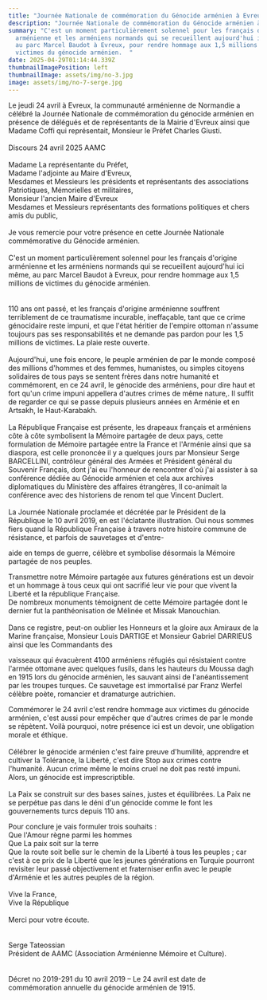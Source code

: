 ```yaml
---
title: "Journée Nationale de commémoration du Génocide arménien à Evreux "
description: "Journée Nationale de commémoration du Génocide arménien à Evreux "
summary: "C'est un moment particulièrement solennel pour les français d'origine
  arménienne et les arméniens normands qui se recueillent aujourd'hui ici même,
  au parc Marcel Baudot à Evreux, pour rendre hommage aux 1,5 millions de
  victimes du génocide arménien.  "
date: 2025-04-29T01:14:44.339Z
thumbnailImagePosition: left
thumbnailImage: assets/img/no-3.jpg
image: assets/img/no-7-serge.jpg
---
```

Le jeudi 24 avril à Evreux, la communauté arménienne de Normandie a célébré la Journée Nationale de commémoration du génocide arménien en présence de délégués et de représentants de la Mairie d'Evreux ainsi que Madame Coffi qui représentait, Monsieur le Préfet Charles Giusti.\
\
Discours 24 avril 2025 AAMC\
\
Madame La représentante du Préfet,\
Madame l'adjointe au Maire d'Evreux,\
Mesdames et Messieurs les présidents et représentants des associations Patriotiques, Mémorielles et militaires,\
Monsieur l'ancien Maire d'Evreux\
Mesdames et Messieurs représentants des formations politiques et chers amis du public,\
\
Je vous remercie pour votre présence en cette Journée Nationale commémorative du Génocide arménien.\
\
C'est un moment particulièrement solennel pour les français d'origine arménienne et les arméniens normands qui se recueillent aujourd'hui ici même, au parc Marcel Baudot à Evreux, pour rendre hommage aux 1,5 millions de victimes du génocide arménien.\
\
\
110 ans ont passé, et les français d'origine arménienne souffrent terriblement de ce traumatisme incurable, ineffaçable, tant que ce crime génocidaire reste impuni, et que l'état héritier de l'empire ottoman n'assume toujours pas ses responsabilités et ne demande pas pardon pour les 1,5 millions de victimes. La plaie reste ouverte.\
\
Aujourd'hui, une fois encore, le peuple arménien de par le monde composé des millions d'hommes et des femmes, humanistes, ou simples citoyens solidaires de tous pays se sentent frères dans notre humanité et commémorent, en ce 24 avril, le génocide des arméniens, pour dire haut et fort qu'un crime impuni appellera d'autres crimes de même nature,. Il suffit de regarder ce qui se passe depuis plusieurs années en Arménie et en Artsakh, le Haut-Karabakh.\
\
La République Française est présente, les drapeaux français et arméniens côte à côte symbolisent la Mémoire partagée de deux pays, cette formulation de Mémoire partagée entre la France et l'Arménie ainsi que sa diaspora, est celle prononcée il y a quelques jours par Monsieur Serge BARCELLINI, contrôleur général des Armées et Président général du Souvenir Français, dont j'ai eu l'honneur de rencontrer d'où j'ai assister à sa conférence dédiée au Génocide arménien et cela aux archives diplomatiques du Ministère des affaires étrangères, Il co-animait la conférence avec des historiens de renom tel que Vincent Duclert.\
\
La Journée Nationale proclamée et décrétée par le Président de la République le 10 avril 2019, en est l'éclatante illustration. Oui nous sommes fiers quand la République Française à travers notre histoire commune de résistance, et parfois de sauvetages et d'entre-

aide en temps de guerre, célèbre et symbolise désormais la Mémoire partagée de nos peuples.



Transmettre notre Mémoire partagée aux futures générations est un devoir et un hommage à tous ceux qui ont sacrifié leur vie pour que vivent la Liberté et la république Française.\
De nombreux monuments témoignent de cette Mémoire partagée dont le dernier fut la panthéonisation de Mélinée et Missak Manouchian.\
\
Dans ce registre, peut-on oublier les Honneurs et la gloire aux Amiraux de la Marine française, Monsieur Louis DARTIGE et Monsieur Gabriel DARRIEUS ainsi que les Commandants des

vaisseaux qui évacuèrent 4100 arméniens réfugiés qui résistaient contre l'armée ottomane avec quelques fusils, dans les hauteurs du Moussa dagh en 1915 lors du génocide arménien, les sauvant ainsi de l'anéantissement par les troupes turques. Ce sauvetage est immortalisé par Franz Werfel célèbre poète, romancier et dramaturge autrichien.





Commémorer le 24 avril c'est rendre hommage aux victimes du génocide arménien, c'est aussi pour empêcher que d'autres crimes de par le monde se répètent. Voilà pourquoi, notre présence ici est un devoir, une obligation morale et éthique.\
\
Célébrer le génocide arménien c'est faire preuve d'humilité, apprendre et cultiver la Tolérance, la Liberté, c'est dire Stop aux crimes contre l'humanité. Aucun crime même le moins cruel ne doit pas resté impuni. Alors, un génocide est imprescriptible.\
\
La Paix se construit sur des bases saines, justes et équilibrées. La Paix ne se perpétue pas dans le déni d'un génocide comme le font les gouvernements turcs depuis 110 ans.

Pour conclure je vais formuler trois souhaits :\
Que l'Amour règne parmi les hommes\
Que La paix soit sur la terre\
Que la route soit belle sur le chemin de la Liberté à tous les peuples ; car c'est à ce prix de la Liberté que les jeunes générations en Turquie pourront revisiter leur passé objectivement et fraterniser enfin avec le peuple d'Arménie et les autres peuples de la région.\
\
Vive la France,\
Vive la République\
\
Merci pour votre écoute.\
\
\
Serge Tateossian\
Président de AAMC (Association Arménienne Mémoire et Culture).\
\
\
Décret no 2019-291 du 10 avril 2019 – Le 24 avril est date de commémoration annuelle du génocide arménien de 1915.